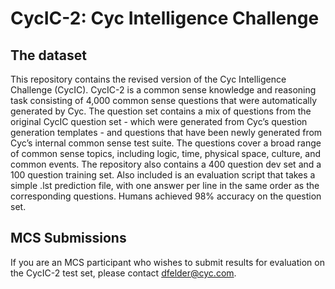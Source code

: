 # CycIC-2: Cyc Intelligence Challenge

## The dataset

This repository contains the revised version of the Cyc Intelligence Challenge (CycIC). CycIC-2 is a common sense knowledge and reasoning task consisting of 4,000 common sense questions that were automatically generated by Cyc. The question set contains a mix of questions from the original CycIC question set - which were generated from Cyc’s question generation templates - and questions that have been newly generated from Cyc’s internal common sense test suite. The questions cover a broad range of common sense topics, including logic, time, physical space, culture, and common events. The repository also contains a 400 question dev set and a 100 question training set. Also included is an evaluation script that takes a simple .lst prediction file, with one answer per line in the same order as the corresponding questions.
Humans achieved 98% accuracy on the question set.

## MCS Submissions
 
If you are an MCS participant who wishes to submit results for evaluation on the CycIC-2 test set, please contact dfelder@cyc.com. 
